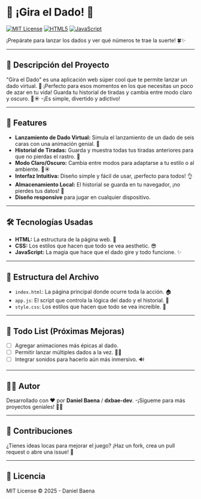 # 🎲 ¡Gira el Dado! 🎲

[![MIT License](https://img.shields.io/badge/license-MIT-green)](https://opensource.org/licenses/MIT)
[![HTML5](https://img.shields.io/badge/html5-%23E34F26.svg?style=flat&logo=html5&logoColor=white)](https://developer.mozilla.org/es/docs/Web/HTML)
[![JavaScript](https://img.shields.io/badge/javascript-%23F7DF1E.svg?style=flat&logo=javascript&logoColor=black)](https://developer.mozilla.org/es/docs/Web/JavaScript)

¡Prepárate para lanzar los dados y ver qué números te trae la suerte! 🍀✨

---

## 🚀 Descripción del Proyecto

"Gira el Dado" es una aplicación web súper cool que te permite lanzar un dado virtual. 🎲 ¡Perfecto para esos momentos en los que necesitas un poco de azar en tu vida! Guarda tu historial de tiradas y cambia entre modo claro y oscuro. 🌙☀️
-¡Es simple, divertido y adictivo!

---

## 🎯 Features

- **Lanzamiento de Dado Virtual:** Simula el lanzamiento de un dado de seis caras con una animación genial. 🤩
- **Historial de Tiradas:** Guarda y muestra todas tus tiradas anteriores para que no pierdas el rastro. 📜
- **Modo Claro/Oscuro:** Cambia entre modos para adaptarse a tu estilo o al ambiente. 🌙☀️
- **Interfaz Intuitiva:** Diseño simple y fácil de usar, ¡perfecto para todos! 👌
- **Almacenamiento Local:** El historial se guarda en tu navegador, ¡no pierdes tus datos! 💾
- **Diseño responsive** para jugar en cualquier dispositivo.

---

## 🛠️ Tecnologías Usadas

- **HTML:** La estructura de la página web. 🧱
- **CSS:** Los estilos que hacen que todo se vea aesthetic. 😎
- **JavaScript:** La magia que hace que el dado gire y todo funcione. ✨

---

## 📂 Estructura del Archivo

- `index.html`: La página principal donde ocurre toda la acción. 🏠
- `app.js`: El script que controla la lógica del dado y el historial. 🧠
- `style.css`: Los estilos que hacen que todo se vea increíble. 🎨

---

## 📝 Todo List (Próximas Mejoras)

- [ ] Agregar animaciones más épicas al dado.
- [ ] Permitir lanzar múltiples dados a la vez. 👯‍♂️
- [ ] Integrar sonidos para hacerlo aún más inmersivo. 🔊

---

## 🧑‍💻 Autor

Desarrollado con ❤️ por **Daniel Baena** / **dxbae-dev**.
-¡Sígueme para más proyectos geniales! 🚀✨

---

## 🤝 Contribuciones

¿Tienes ideas locas para mejorar el juego? ¡Haz un fork, crea un pull request o abre una issue! 🚀

---

## 📄 Licencia

MIT License © 2025 - Daniel Baena

